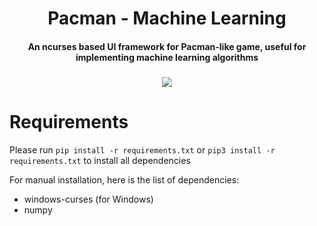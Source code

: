 <div align="center">
  <h1>Pacman - Machine Learning</h1>
  <h4>An ncurses based UI framework for Pacman-like game, useful for implementing machine learning algorithms</h4>
  <h3></h3>
  <img src="https://github.com/akhoanv/PacmanML/blob/main/screenshot/screenshot2.png?raw=true"/>
</div>

# Requirements
Please run `pip install -r requirements.txt` or `pip3 install -r requirements.txt` to install all dependencies

For manual installation, here is the list of dependencies:
- windows-curses (for Windows)
- numpy
